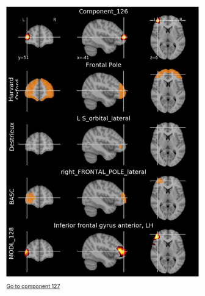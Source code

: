 


![126](preliminary/126.jpg "Component 126")

[Go to component 127](https://parietal-inria.github.io/MODL_atlas/1024/127 "Component 127")